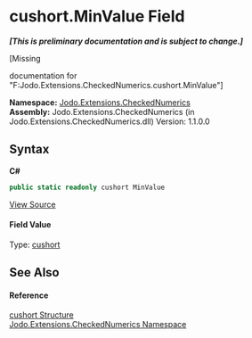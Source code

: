 # cushort.MinValue Field
 _**\[This is preliminary documentation and is subject to change.\]**_

\[Missing <summary> documentation for "F:Jodo.Extensions.CheckedNumerics.cushort.MinValue"\]

**Namespace:**&nbsp;<a href="N_Jodo_Extensions_CheckedNumerics">Jodo.Extensions.CheckedNumerics</a><br />**Assembly:**&nbsp;Jodo.Extensions.CheckedNumerics (in Jodo.Extensions.CheckedNumerics.dll) Version: 1.1.0.0

## Syntax

**C#**<br />
``` C#
public static readonly cushort MinValue
```

<a href="https://github.com/JosephJShort/Jodo.Extensions/blob/main/src/Jodo.Extensions.CheckedNumerics/cushort.cs" rel="noopener noreferrer" title="View the source code">View Source</a><br />

#### Field Value
Type: <a href="T_Jodo_Extensions_CheckedNumerics_cushort">cushort</a>

## See Also


#### Reference
<a href="T_Jodo_Extensions_CheckedNumerics_cushort">cushort Structure</a><br /><a href="N_Jodo_Extensions_CheckedNumerics">Jodo.Extensions.CheckedNumerics Namespace</a><br />